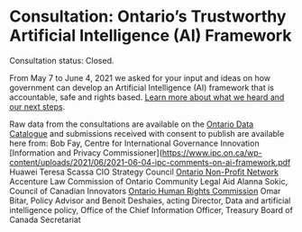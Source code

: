 # Consultation: Ontario’s Trustworthy Artificial Intelligence (AI) Framework
Consultation status: Closed.

From May 7 to June 4, 2021 we asked for your input and ideas on how government can develop an Artificial Intelligence (AI) framework that is accountable, safe and rights based. [Learn more about what we heard and our next steps](https://www.ontario.ca/page/ontarios-trustworthy-artificial-intelligence-ai-framework-consultations).

Raw data from the consultations are available on the [Ontario Data Catalogue](https://data.ontario.ca/dataset/survey-results-ontario-s-trustworthy-artificial-intelligence-ai-framework) and submissions received with consent to publish are available here from:
Bob Fay, Centre for International Governance Innovation
[Information and Privacy Commissioner](https://www.ipc.on.ca/wp-content/uploads/2021/06/2021-06-04-ipc-comments-on-ai-framework.pdf 
Huawei
Teresa Scassa
CIO Strategy Council
[Ontario Non-Profit Network](https://theonn.ca/wp-content/uploads/2021/06/AI-in-Ontario-Consultation-Submission-External-JUNE-2021.pdf)
Accenture
Law Commission of Ontario
Community Legal Aid
Alanna Sokic, Council of Canadian Innovators
[Ontario Human Rights Commission](http://www.ohrc.on.ca/en/news_centre/submission-ontario%E2%80%99s-trustworthy-artificial-intelligence-ai-framework)
Omar Bitar, Policy Advisor and Benoit Deshaies, acting Director, Data and artificial intelligence policy, Office of the Chief Information Officer, Treasury Board of Canada Secretariat
